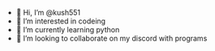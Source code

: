 - 👋 Hi, I’m @kush551
- 👀 I’m interested in codeing
- 🌱 I’m currently learning python
- 💞️ I’m looking to collaborate on my discord with programs

<!---
kush551/kush551 is a ✨ special ✨ repository because its `README.md` (this file) appears on your GitHub profile.
You can click the Preview link to take a look at your changes.
--->
